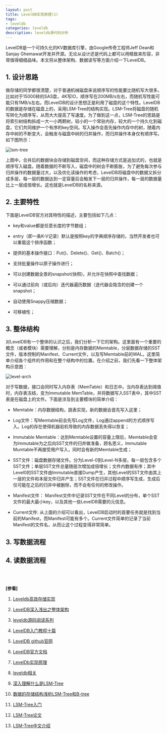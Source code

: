 ```yaml
---
layout: post
title: LevelDB实现原理(1)
tags:
- leveldb
categories: leveldb
description: leveldb源代码分析
---
```



LevelDB是一个可持久化的KV数据库引擎，由Google传奇工程师Jeff Dean和Sanjay Ghemawat开发并开源。无论从设计还是代码上都可以用精致来形容，非常值得细细品味。本文将从整体架构、数据读写等方面介绍一下LevelDB。


<!-- more -->

## 1. 设计思路
做存储的同学都很清楚，对于普通机械磁盘来说顺序写的性能要比随机写大很多。比如对于15000转的SAS盘，4K写IO，顺序写在200MB/s左右，而随机写性能可能只有1MB/s左右。而LevelDB的设计思想正是利用了磁盘的这个特性。LevelDB的数据是存储在磁盘上的，采用LSM-Tree的结构实现。LSM-Tree将磁盘的随机写转化为顺序写，从而大大提高了写速度。为了做到这一点，LSM-Tree的思路是将索引树结构拆成一大一小两颗树，较小的一个常驻内存，较大的一个持久化到磁盘，它们共同维护一个有序的key空间。写入操作会首先操作内存中的树，随着内存中树的不断变大，会触发与磁盘中树的归并操作，而归并操作本身仅有顺序写。如下图所示：

![lsm-tree](https://ivanzz1001.github.io/records/assets/img/leveldb/leveldb-lsm-tree.png)

上图中，合并后的数据块会存储到磁盘空间，而这种存储方式是追加式的，也就是顺序写入磁盘。随着数据的不断写入，磁盘中的树会不断膨胀，为了避免每次参与归并操作的数据量过大，以及优化读操作的考虑，LevelDB将磁盘中的数据又拆分成多层，每一层的数据达到一定容量后会触发下一层的归并操作，每一层的数据量比上一层成倍增长。这也就是LevelDB的名称来源。

## 2. 主要特性

下面是LevelDB官方对其特性的描述，主要包括如下几点： 

* key和value都是任意长度的字节数组； 

* entry（即一条K-V记录）默认是按照key的字典顺序存储的，当然开发者也可以重载这个排序函数； 

* 提供的基本操作接口：Put()、Delete()、Get()、Batch()； 

* 支持批量操作以原子操作进行； 

* 可以创建数据全景的snapshot(快照)，并允许在快照中查找数据； 

* 可以通过前向（或后向）迭代器遍历数据（迭代器会隐含的创建一个snapshot；

* 自动使用Snappy压缩数据； 

* 可移植性；

## 3. 整体结构

对LevelDB有一个整体的认识之后，我们分析一下它的架构。这里面有一个重要的概念（或者模块）需要理解，分别是内存数据的Memtable，分层数据存储的SST文件，版本控制的Manifest、Current文件，以及写Memtable前的WAL。这里简单介绍各个组件的作用和在整个结构中的位置。在介绍之前，我们先看一下整体架构示意图：

![level-arch](https://ivanzz1001.github.io/records/assets/img/leveldb/leveldb-arch.jpg)


对于写数据，接口会同时写入内存表（MemTable）和日志中。当内存表达到阈值时，内存表冻结，变为Immutable MemTable，并将数据写入SST表中，其中SST表是在磁盘上的文件。下面是涉及到主要模块的简单介绍： 

* Memtable：内存数据结构，跳表实现，新的数据会首先写入这里；

* Log文件：写Memtable前会先写Log文件，Log通过append的方式顺序写入。Log的存在使得机器宕机导致的内存数据丢失得以恢复； 

* Immutable Memtable：达到Memtable设置的容量上限后，Memtable会变为Immutable为之后向SST文件的归并做准备，顾名思义，Immutable Mumtable不再接受用户写入，同时会有新的Memtable生成； 

* SST文件：磁盘数据存储文件。分为Level-0到Level-N多层，每一层包含多个SST文件；单层SST文件总量随层次增加成倍增长；文件内数据有序；其中Level0的SST文件由Immutable直接Dump产生，其他Level的SST文件由其上一层的文件和本层文件归并产生；SST文件在归并过程中顺序写生成，生成后仅可能在之后的归并中被删除，而不会有任何的修改操作。 

* Manifest文件： Manifest文件中记录SST文件在不同Level的分布，单个SST文件的最大最小key，以及其他一些LevelDB需要的元信息。 

* Current文件: 从上面的介绍可以看出，LevelDB启动时的首要任务就是找到当前的Manifest，而Manifest可能有多个。Current文件简单的记录了当前Manifest的文件名，从而让这个过程变得非常简单。

## 3. 写数据流程


## 4. 读数据流程


<br />
<br />

**[参看]**

1. [Leveldb高效存储实现](https://stor.51cto.com/art/201903/593197.htm)

2. [LevelDB深入浅出之整体架构](https://zhuanlan.zhihu.com/p/67833030)

3. [leveldb源码阅读系列](https://zhuanlan.zhihu.com/p/80684560)

4. [LevelDB入门教程十篇](https://zhuanlan.zhihu.com/p/25349591)

5. [LevelDB github官网](https://github.com/google/leveldb)

6. [LevelDB官方文档](https://github.com/google/leveldb/blob/master/doc/index.md)

7. [LevelDb实现原理](https://blog.csdn.net/gdutliuyun827/article/details/70911342)

8. [leveldb相关](https://www.zhihu.com/topic/19819000/hot)

9. [深入理解什么是LSM-Tree](https://blog.csdn.net/u010454030/article/details/90414063)

10. [数据的存储结构浅析LSM-Tree和B-tree](https://zhuanlan.zhihu.com/p/145943958)

11. [LSM-Tree入门](https://segmentfault.com/a/1190000020550921)

12. [LSM-Tree论文](http://citeseerx.ist.psu.edu/viewdoc/download?doi=10.1.1.44.2782&rep=rep1&type=pdf)


13. [LSM-Tree中文介绍](https://blog.csdn.net/baichoufei90/article/details/84841289)

<br />
<br />
<br />

